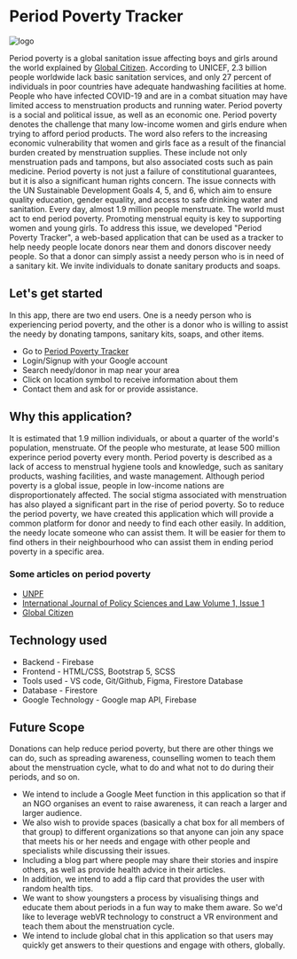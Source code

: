 # Period Poverty Tracker
![logo](https://user-images.githubusercontent.com/87236107/160803967-4c573e67-e94b-4f12-9253-d065f772a6e2.png)


Period poverty is a global sanitation issue affecting boys and girls around the world explained by [Global Citizen](https://www.globalcitizen.org/en/content/period-poverty-everything-you-need-to-know/).
According to UNICEF, 2.3 billion people worldwide lack basic sanitation services, and only 27 percent of individuals in poor countries have adequate handwashing facilities at home. People who have infected COVID-19 and are in a combat situation may have limited access to menstruation products and running water. Period poverty is a social and political issue, as well as an economic one. Period poverty denotes the challenge that many low-income women and girls endure when trying to afford period products. The word also refers to the increasing economic vulnerability that women and girls face as a result of the financial burden created by menstruation supplies. These include not only menstruation pads and tampons, but also associated costs such as pain medicine.
Period poverty is not just a failure of constitutional guarantees, but it is also a significant human rights concern. The issue connects with the UN Sustainable Development Goals 4, 5, and 6, which aim to ensure quality education, gender equality, and access to safe drinking water and sanitation.
Every day, almost 1.9 million people menstruate. The world must act to end period poverty. Promoting menstrual equity is key to supporting women and young girls. 
To address this issue, we developed "Period Poverty Tracker", a web-based application that can be used as a tracker to help needy people locate donors near them and donors discover needy people. So that a donor can simply assist a needy person who is in need of a sanitary kit. We invite individuals to donate sanitary products and soaps. 

## Let's get started

In this app, there are two end users. One is a needy person who is experiencing period poverty, and the other is a donor who is willing to assist the needy by donating tampons, sanitary kits, soaps, and other items.

* Go to [Period Poverty Tracker](https://aniruddhasoni.github.io/Gsolution/) 
* Login/Signup with your Google account 
* Search needy/donor in map near your area 
* Click on location symbol to receive information about them 
* Contact them and ask for or provide assistance.

## Why this application?

It is estimated that 1.9 million individuals, or about a quarter of the world's population, menstruate.
Of the people who mesturate, at lease 500 million experince period poverty every month. Period poverty is described as a lack of access to menstrual hygiene tools and knowledge, such as sanitary products, washing facilities, and waste management.
Although period poverty is a global issue, people in low-income nations are disproportionately affected. The social stigma associated with menstruation has also played a significant part in the rise of period poverty. 
So to reduce the period poverty, we have created this application which will provide a common platform for donor and needy to find each other easily. In addition, the needy locate someone who can assist them. It will be easier for them to find others in their neighbourhood who can assist them in ending period poverty in a specific area.

### Some articles on period poverty

* [UNPF](https://www.unfpa.org/menstruationfaq) 
* [International Journal of Policy Sciences and Law Volume 1, Issue 1](https://ijpsl.in/wp-content/uploads/2020/09/Period-Poverty_Sachika-Preetkiran.pdf)
* [Global Citizen](https://www.globalcitizen.org/en/content/period-poverty-everything-you-need-to-know/)

## Technology used

* Backend - Firebase
* Frontend - HTML/CSS, Bootstrap 5, SCSS
* Tools used - VS code, Git/Github, Figma, Firestore Database
* Database - Firestore
* Google Technology - Google map API, Firebase

## Future Scope

Donations can help reduce period poverty, but there are other things we can do, such as spreading awareness, counselling women to teach them about the menstruation cycle, what to do and what not to do during their periods, and so on.

* We intend to include a Google Meet function in this application so that if an NGO organises an event to raise awareness, it can reach a larger and larger audience. 
* We also wish to provide spaces (basically a chat box for all members of that group) to different organizations so that anyone can join any space that meets his or her needs and engage with other people and specialists while discussing their issues.
* Including a blog part where people may share their stories and inspire others, as well as provide health advice in their articles.
* In addition, we intend to add a flip card that provides the user with random health tips.
* We want to show youngsters a process by visualising things and educate them about periods in a fun way to make them aware. So we'd like to leverage webVR technology to construct a VR environment and teach them about the menstruation cycle.
* We intend to include global chat in this application so that users may quickly get answers to their questions and engage with others, globally.

